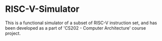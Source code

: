 # RISC-V-Simulator
This is a functional simulator of a subset of RISC-V instruction set, and has been developed as a part of 'CS202 - Computer Architecture' course project.
